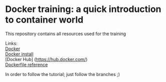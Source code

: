 # Docker training: a quick introduction to container world

This repository contains all resources used for the training  


Links:  
[Docker](https://www.docker.com/)  
[Docker install](https://docs.docker.com/engine/installation/)  
[Docker Hub] (https://hub.docker.com/)  
[Dockerfile reference](https://docs.docker.com/engine/reference/builder/)  

In order to follow the tutorial; just follow the branches ;)